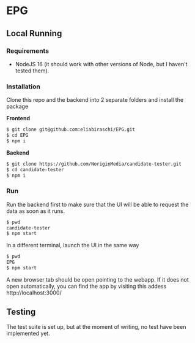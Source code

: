 # EPG

## Local Running

### Requirements

* NodeJS 16 (it should work with other versions of Node, but I haven't tested them).

### Installation

Clone this repo and the backend into 2 separate folders and install the package

**Frontend**

```bash
$ git clone git@github.com:eliabiraschi/EPG.git
$ cd EPG
$ npm i
```

**Backend**

```bash
$ git clone https://github.com/NoriginMedia/candidate-tester.git
$ cd candidate-tester
$ npm i
```

### Run

Run the backend first to make sure that the UI will be able to request the data as soon as it runs.

```bash
$ pwd
candidate-tester
$ npm start
```

In a different terminal, launch the UI in the same way

```bash
$ pwd
EPG
$ npm start
```

A new browser tab should be open pointing to the webapp. If it does not open automatically, you can find the app by visiting this addess http://localhost:3000/

## Testing

The test suite is set up, but at the moment of writing, no test have been implemented yet.
